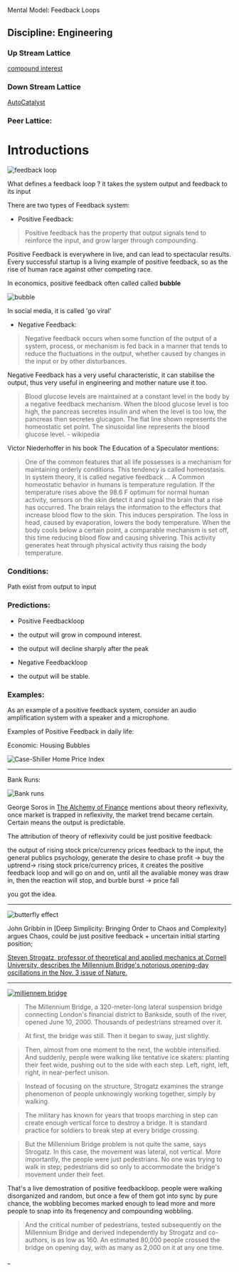 #
Mental Model: Feedback Loops

## Discipline: Engineering

### Up Stream Lattice

[compound interest](http://www.rationalpov.com/mental-modeldiscipline-mathematics-2/)

### Down Stream Lattice

[AutoCatalyst](http://www.rationalpov.com/mental-model-chemistry-autocatalysis/)



### Peer Lattice:




# Introductions


![feedback loop](https://upload.wikimedia.org/wikipedia/commons/e/ed/Ideal_feedback_model.svg)

What defines a feedback loop ? it takes the system output and feedback to its input


There are two types of Feedback system:

* Positive Feedback:

> Positive feedback has the property that output signals tend to reinforce the input, and grow larger through compounding.

Positive Feedback is everywhere in live, and can lead to spectacular results.
Every successful startup is a living example of positive feedback, so as the rise of human race against other competing race.

In economics, positive feedback often called called **bubble**

![bubble](https://upload.wikimedia.org/wikipedia/commons/3/36/Wall_Street_bubbles_-_Always_the_same_-_Keppler_1901.jpg)


In social media, it is called 'go viral'

* Negative Feedback:

> Negative feedback occurs when some function of the output of a system, process, or mechanism is fed back in a manner that tends to reduce the fluctuations in the output, whether caused by changes in the input or by other disturbances.

Negative Feedback has a very useful characteristic, it can stabilise the output, thus very useful in engineering and mother nature use it too.
> Blood glucose levels are maintained at a constant level in the body by a negative feedback mechanism. When the blood glucose level is too high, the pancreas secretes insulin and when the level is too low, the pancreas then secretes glucagon. The flat line shown represents the homeostatic set point. The sinusoidal line represents the blood glucose level. - wikipedia

Victor Niederhoffer in his book The Education of a Speculator mentions:

> One of the common features that all life possesses is a mechanism for maintaining orderly conditions. This tendency is called homeostasis. In system theory, it is called negative feedback … A Common homeostatic behavior in humans is temperature regulation. If the temperature rises above the 98.6 F optimum for normal human activity, sensors on the skin detect it and signal the brain that a rise has occurred. The brain relays the information to the effectors that increase blood flow to the skin. This induces perspiration. The loss in head, caused by evaporation, lowers the body temperature. When the body cools below a certain point, a comparable mechanism is set off, this time reducing blood flow and causing shivering. This activity generates heat through physical activity thus raising the body temperature.



### Conditions:

Path exist from output to input


### Predictions:


* Positive Feedbackloop

* the output will grow in compound interest.
* the output will decline sharply after the peak

* Negative Feedbackloop

* the output will be stable.


### Examples:



As an example of a positive feedback system, consider an audio amplification system with a speaker and a microphone.

Examples of Positive Feedback in daily life:

Economic: Housing Bubbles


![Case-Shiller Home Price Index](http://www1.realclearmarkets.com/images/wysiwyg_images/case1.JPG)

___

Bank Runs:

![Bank runs](https://upload.wikimedia.org/wikipedia/commons/5/54/Bundesarchiv_Bild_102-12023%2C_Berlin%2C_Bankenkrach%2C_Andrang_bei_der_Sparkasse.jpg)


George Soros in [The Alchemy of Finance](https://www.amazon.com/Alchemy-Finance-George-Soros/dp/0471445495/ref=sr_1_1?ie=UTF8&qid=1468051982&sr=8-1&keywords=soros+alchemy) mentions about theory reflexivity, once market is trapped in reflexivity, the market trend became certain. Certain means the output is predictable.

The attribution of theory of reflexivity could be just positive feedback:

the output of rising stock price/currency prices feedback to the input, the general publics psychology, generate the desire to chase profit -> buy the uptrend-> rising stock price/currency prices, it creates the positive feedback loop and will go on and on, until all the avaliable money was draw in, then the reaction will stop, and burble burst -> price fall

you got the idea.

___

![butterfly effect](https://upload.wikimedia.org/wikipedia/commons/thumb/5/5b/Lorenz_attractor_yb.svg/400px-Lorenz_attractor_yb.svg.png)

John Gribbin in [Deep Simplicity: Bringing Order to Chaos and Complexity] argues Chaos, could be just positive feedback + uncertain initial starting position;


[Steven Strogatz, professor of theoretical and applied mechanics at Cornell University, describes the Millennium Bridge's notorious opening-day oscillations in the Nov. 3 issue of Nature.](https://www.sciencedaily.com/releases/2005/11/051103080801.htm)

___

[![milliennem bridge](https://dl.dropboxusercontent.com/spa/8a95omz6xkznrmw/fk1d35p0.png)](https://www.youtube.com/watch?v=eAXVa__XWZ8)

> The Millennium Bridge, a 320-meter-long lateral suspension bridge connecting London's financial district to Bankside, south of the river, opened June 10, 2000. Thousands of pedestrians streamed over it.

>At first, the bridge was still. Then it began to sway, just slightly.

> Then, almost from one moment to the next, the wobble intensified. And suddenly, people were walking like tentative ice skaters: planting their feet wide, pushing out to the side with each step. Left, right, left, right, in near-perfect unison.

> Instead of focusing on the structure, Strogatz examines the strange phenomenon of people unknowingly working together, simply by walking.

> The military has known for years that troops marching in step can create enough vertical force to destroy a bridge. It is standard practice for soldiers to break step at every bridge crossing.

> But the Millennium Bridge problem is not quite the same, says Strogatz. In this case, the movement was lateral, not vertical. More importantly, the people were just pedestrians. No one was trying to walk in step; pedestrians did so only to accommodate the bridge's movement under their feet.

That's a live demostration of positive feedbackloop. people were walking disorganized and random, but once a few of them got into sync by pure chance, the wobbling becomes marked enough to lead more and more people to snap into its freqenency and compounding wobbling.

> And the critical number of pedestrians, tested subsequently on the Millennium Bridge and derived independently by Strogatz and co-authors, is as low as 160. An estimated 80,000 people crossed the bridge on opening day, with as many as 2,000 on it at any one time.

_





